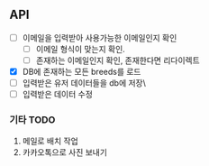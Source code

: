 ## API

- [ ] 이메일을 입력받아 사용가능한 이메일인지 확인
  - [ ] 이메일 형식이 맞는지 확인.
  - [ ] 존재하는 이메일인지 확인, 존재한다면 리다이렉트
- [x] DB에 존재하는 모든 breeds를 로드
- [ ] 입력받은 유저 데이터들을 db에 저장\
- [ ] 입력받은 데이터 수정

### 기타 TODO

1. 메일로 배치 작업
2. 카카오톡으로 사진 보내기

